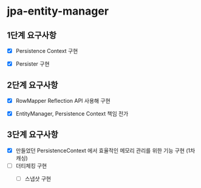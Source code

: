 # jpa-entity-manager

## 1단계 요구사항
- [x] Persistence Context 구현
- [x] Persister 구현


## 2단계 요구사항
- [x] RowMapper Reflection API 사용해 구현
- [x] EntityManager, Persistence Context 책임 전가



## 3단계 요구사항
- [x] 만들었던 PersistenceContext 에서 효율적인 메모리 관리를 위한 기능 구현 (1차 캐싱)
- [ ] 더티체킹 구현
  - [ ] 스냅샷 구현


